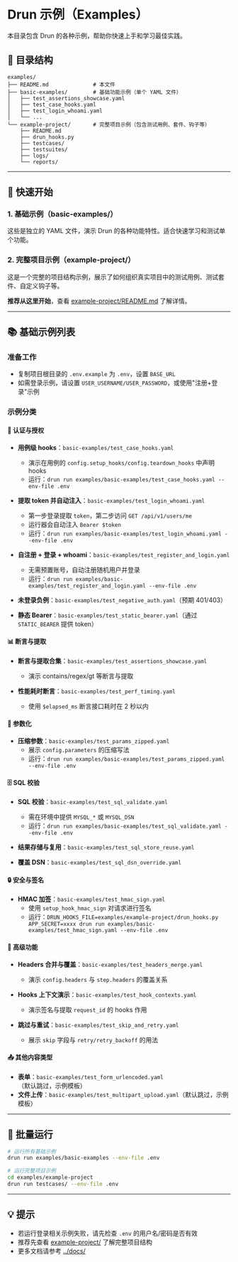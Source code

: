 # Drun 示例（Examples）

本目录包含 Drun 的各种示例，帮助你快速上手和学习最佳实践。

## 📁 目录结构

```
examples/
├── README.md              # 本文件
├── basic-examples/        # 基础功能示例（单个 YAML 文件）
│   ├── test_assertions_showcase.yaml
│   ├── test_case_hooks.yaml
│   ├── test_login_whoami.yaml
│   └── ...
└── example-project/       # 完整项目示例（包含测试用例、套件、钩子等）
    ├── README.md
    ├── drun_hooks.py
    ├── testcases/
    ├── testsuites/
    ├── logs/
    └── reports/
```

---

## 🚀 快速开始

### 1. 基础示例（basic-examples/）

这些是独立的 YAML 文件，演示 Drun 的各种功能特性。适合快速学习和测试单个功能。

### 2. 完整项目示例（example-project/）

这是一个完整的项目结构示例，展示了如何组织真实项目中的测试用例、测试套件、自定义钩子等。

**推荐从这里开始**，查看 [example-project/README.md](example-project/README.md) 了解详情。

---

## 📚 基础示例列表

### 准备工作
- 复制项目根目录的 `.env.example` 为 `.env`，设置 `BASE_URL`
- 如需登录示例，请设置 `USER_USERNAME/USER_PASSWORD`，或使用"注册+登录"示例

### 示例分类

#### 🔐 认证与授权
- **用例级 hooks**：`basic-examples/test_case_hooks.yaml`
  - 演示在用例的 `config.setup_hooks/config.teardown_hooks` 中声明 hooks
  - 运行：`drun run examples/basic-examples/test_case_hooks.yaml --env-file .env`

- **提取 token 并自动注入**：`basic-examples/test_login_whoami.yaml`
  - 第一步登录提取 `token`，第二步访问 `GET /api/v1/users/me`
  - 运行器会自动注入 `Bearer $token`
  - 运行：`drun run examples/basic-examples/test_login_whoami.yaml --env-file .env`

- **自注册 + 登录 + whoami**：`basic-examples/test_register_and_login.yaml`
  - 无需预置账号，自动注册随机用户并登录
  - 运行：`drun run examples/basic-examples/test_register_and_login.yaml --env-file .env`

- **未登录负例**：`basic-examples/test_negative_auth.yaml`（预期 401/403）
- **静态 Bearer**：`basic-examples/test_static_bearer.yaml`（通过 `STATIC_BEARER` 提供 token）

#### 📊 断言与提取
- **断言与提取合集**：`basic-examples/test_assertions_showcase.yaml`
  - 演示 contains/regex/gt 等断言与提取
  
- **性能耗时断言**：`basic-examples/test_perf_timing.yaml`
  - 使用 `$elapsed_ms` 断言接口耗时在 2 秒以内

#### 🔄 参数化
- **压缩参数**：`basic-examples/test_params_zipped.yaml`
  - 展示 `config.parameters` 的压缩写法
  - 运行：`drun run examples/basic-examples/test_params_zipped.yaml --env-file .env`

#### 🗄️ SQL 校验
- **SQL 校验**：`basic-examples/test_sql_validate.yaml`
  - 需在环境中提供 `MYSQL_*` 或 `MYSQL_DSN`
  - 运行：`drun run examples/basic-examples/test_sql_validate.yaml --env-file .env`

- **结果存储与复用**：`basic-examples/test_sql_store_reuse.yaml`
- **覆盖 DSN**：`basic-examples/test_sql_dsn_override.yaml`

#### 🔒 安全与签名
- **HMAC 加签**：`basic-examples/test_hmac_sign.yaml`
  - 使用 `setup_hook_hmac_sign` 对请求进行签名
  - 运行：`DRUN_HOOKS_FILE=examples/example-project/drun_hooks.py APP_SECRET=xxxx drun run examples/basic-examples/test_hmac_sign.yaml --env-file .env`

#### 🔧 高级功能
- **Headers 合并与覆盖**：`basic-examples/test_headers_merge.yaml`
  - 演示 `config.headers` 与 `step.headers` 的覆盖关系

- **Hooks 上下文演示**：`basic-examples/test_hook_contexts.yaml`
  - 演示签名与提取 `request_id` 的 hooks 作用

- **跳过与重试**：`basic-examples/test_skip_and_retry.yaml`
  - 展示 `skip` 字段与 `retry/retry_backoff` 的用法

#### 📤 其他内容类型
- **表单**：`basic-examples/test_form_urlencoded.yaml`（默认跳过，示例模板）
- **文件上传**：`basic-examples/test_multipart_upload.yaml`（默认跳过，示例模板）

---

## 🏃 批量运行

```bash
# 运行所有基础示例
drun run examples/basic-examples --env-file .env

# 运行完整项目示例
cd examples/example-project
drun run testcases/ --env-file .env
```

---

## 💡 提示

- 若运行登录相关示例失败，请先检查 `.env` 的用户名/密码是否有效
- 推荐先查看 [example-project/](example-project/) 了解完整项目结构
- 更多文档请参考 [../docs/](../docs/)
